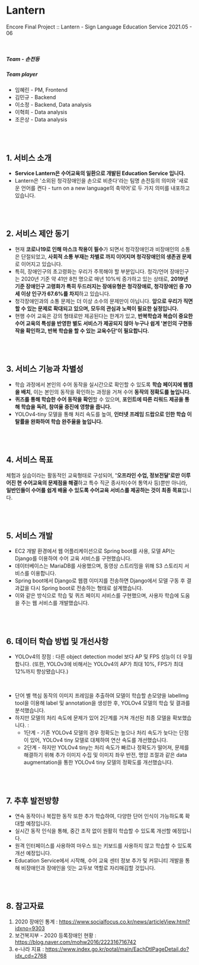 # Lantern
Encore Final Project :: Lantern - Sign Language Education Service 2021.05 - 06

<br>

##### Team - 손전등
##### Team player
 + 임혜린 - PM, Frontend
 + 김민규 - Backend
 + 이소정 - Backend, Data analysis
 + 이혁희 - Data analysis
 + 조은상 - Data analysis    

<br/>
<br/>

## 1. 서비스 소개

+ **Service Lantern은 수어교육의 일환으로 개발된 Education Service 입니다.**
+ Lantern은 '소외된 청각장애인을 손으로 비춘다'라는 팀명 손전등의 의미와 '새로운 언어를 켠다 - turn on a new language의 축약어'로 두 가지 의미를 내포하고 있습니다.    

<br/>
<br/>

## 2. 서비스 제안 동기

+ 현재 **코로나19로 인해 마스크 착용이 필수**가 되면서 청각장애인과 비장애인의 소통은 단절되었고, **사회적 소통 부재는 차별로 까지 이어지며 청각장애인의 생존권 문제**로 이어지고 있습니다.
+ 특히, 장애인구의 초고령화는 우리가 주목해야 할 부분입니다. 청각/언어 장애인구는 2020년 기준 약 41만 8천 명으로 매년 10%씩 증가하고 있는 상태로, **2019년 기준 장애인구 고령화가 특히 두드러지는 장애유형은 청각장애로, 청각장애인 중 70세 이상 인구가 67.6%를 차지**하고 있습니다.
+ 청각장애인과의 소통 문제는 더 이상 소수의 문제만이 아닙니다. **앞으로 우리가 직면할 수 있는 문제로 확대되고 있으며, 모두의 관심과 노력이 필요한 실정입니다.**
+ 현행 수어 교육은 강의 형태로만 제공된다는 한계가 있고, **반복학습과 복습이 중요한 수어 교육의 특성을 반영한 별도 서비스가 제공되지 않아 누구나 쉽게 '본인의 구현동작을 확인하고, 반복 학습을 할 수 있는 교육수단'이 필요합니다.**   

<br/>
<br/>

## 3. 서비스 기능과 차별성

+ 학습 과정에서 본인의 수어 동작을 실시간으로 확인할 수 있도록 **학습 페이지에 웹캠을 배치**, 이는 본인의 동작을 확인하는 과정을 거쳐 수어 **동작의 정확도를 높입니다.**
+ **퀴즈를 통해 학습한 수어 동작을 확인**할 수 있으며, **포인트에 따른 리워드 제공을 통해 학습을 독려, 참여율 증진에 영향을 줍니다.**
+ YOLOv4-tiny 모델을 통해 처리 속도를 높여, **인터넷 프레임 드랍으로 인한 학습 이탈률을 완화하여 학습 완주율을 높입니다.**    

<br/>
<br/>

## 4. 서비스 목표

체험과 실습이라는 활동적인 교육형태로 구성되어, **'오프라인 수업, 정보전달'로만 이루어진 현 수어교육의 문제점을 해결**하고 특수 직군 종사자(수어 통역사 등)뿐만 아니라, **일반인들이 수어를 쉽게 배울 수 있도록 수어교육 서비스를 제공하는 것이 최종 목표**입니다.    
 
<br/>
<br/>

## 5. 서비스 개발
 
+ EC2 개발 환경에서 웹 어플리케이션으로 Spring boot를 사용, 모델 API는 Django를 이용하여 수어 교육 서비스를 구현했습니다.
+ 데이터베이스는 MariaDB를 사용했으며, 동영상 스트리밍을 위해 S3 스토리지 서비스를 이용합니다. 
+ Spring boot에서 Django로 웹캠 이미지를 전송하면 Django에서 모델 구동 후 결과값을 다시 Spring boot로 전송하는 형태로 설계했습니다.
+ 이와 같은 방식으로 학습 및 퀴즈 페이지 서비스를 구현했으며, 사용자 학습에 도움을 주는 웹 서비스를 개발했습니다.    

<br/>
<br/>

## 6. 데이터 학습 방법 및 개선사항

+ YOLOv4의 장점 : 
   다른 object detection model 보다 AP 및 FPS 성능이 더 우월합니다. (또한, YOLOv3에 비해서는 YOLOv4의 AP가 최대 10%, FPS가 최대 12%까지 향상됐습니다.)
<br/>

+ 단어 별 핵심 동작의 이미지 프레임을 추출하여 모델이 학습할 손모양을 labelImg tool을 이용해 label 및 annotation을 생성한 후, YOLOv4 모델의 학습 및 결과를 분석했습니다.
+ 하지만 모델의 처리 속도에 문제가 있어 2단계를 거쳐 개선된 최종 모델을 확보했습니다. :
  + 1단계 - 기존 YOLOv4 모델의 경우 정확도는 높으나 처리 속도가 늦다는 단점이 있어, YOLOv4 tiny 모델로 대체하여 연산 속도를 개선했습니다.
  + 2단계 - 하지만 YOLOv4 tiny는 처리 속도가 빠르나 정확도가 떨어져, 문제를 해결하기 위해 추가 이미지 수집 및 이미지 좌우 반전, 명암 조절과 같은 data augmentation을 통한 YOLOv4 tiny 모델의 정확도를 개선했습니다.    

<br/>
<br/>

## 7. 추후 발전방향

+ 연속 동작이나 복잡한 동작 또한 추가 학습하여, 다양한 단어 인식이 가능하도록 확대할 예정입니다.
+ 실시간 동작 인식을 통해, 중간 조작 없이 원활히 학습할 수 있도록 개선할 예정입니다.
+ 원격 인터페이스를 사용하여 마우스 또는 키보드를 사용하지 않고 학습할 수 있도록 개선 예정입니다.
+ Education Service에서 시작해, 수어 교육 센터 정보 추가 및 커뮤니티 개발을 통해 비장애인과 장애인을 잇는 교두보 역할로 자리매김할 것입니다.    

<br/>
<br/>

## 8. 참고자료

1. 2020 장애인 통계 : https://www.socialfocus.co.kr/news/articleView.html?idxno=9303
2. 보건복지부 - 2020 등록장애인 현황 : https://blog.naver.com/mohw2016/222316716742
3. e-나라 지표 : https://www.index.go.kr/potal/main/EachDtlPageDetail.do?idx_cd=2768    

